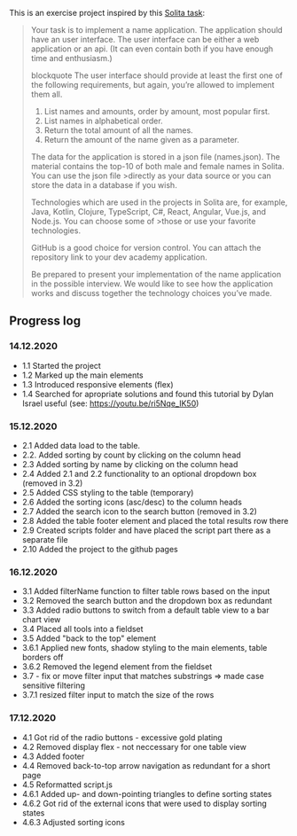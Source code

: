 This is an exercise project inspired by this [Solita task](https://github.com/solita/dev-academy-2021):


> Your task is to implement a name application. The application should have an user interface. The user interface can be either a web application or an api. (It can even contain both if you have enough time and enthusiasm.)
>
> blockquote The user interface should provide at least the first one of the following requirements, but again, you’re allowed to implement them all.
>
>1. List names and amounts, order by amount, most popular first.
>2. List names in alphabetical order.
>3. Return the total amount of all the names.
>4. Return the amount of the name given as a parameter.
>
>The data for the application is stored in a json file (names.json). The material contains the top-10 of both male and female names in Solita. You can use the json file >directly as your data source or you can store the data in a database if you wish.
>
>Technologies which are used in the projects in Solita are, for example, Java, Kotlin, Clojure, TypeScript, C#, React, Angular, Vue.js, and Node.js. You can choose some of >those or use your favorite technologies.
>
>GitHub is a good choice for version control. You can attach the repository link to your dev academy application.
>
>Be prepared to present your implementation of the name application in the possible interview. We would like to see how the application works and discuss together the technology choices you’ve made.


## Progress log

### 14.12.2020

- 1.1 Started the project
- 1.2 Marked up the main elements
- 1.3 Introduced responsive elements (flex)
- 1.4 Searched for apropriate solutions and found this tutorial by Dylan Israel useful (see: https://youtu.be/ri5Nqe_IK50)

### 15.12.2020

- 2.1 Added data load to the table.
- 2.2. Added sorting by count by clicking on the column head
- 2.3 Added sorting by name by clicking on the column head
- 2.4 Added 2.1 and 2.2 functionality to an optional dropdown box (removed in 3.2)
- 2.5 Added CSS styling to the table (temporary)
- 2.6 Added the sorting icons (asc/desc) to the column heads
- 2.7 Added the search icon to the search button (removed in 3.2)
- 2.8 Added the table footer element and placed the total results row there
- 2.9 Created scripts folder and have placed the script part there as a separate file
- 2.10 Added the project to the github pages

### 16.12.2020
- 3.1 Added filterName function to filter table rows based on the input
- 3.2 Removed the search button and the dropdown box as redundant
- 3.3 Added radio buttons to switch from a default table view to a bar chart view
- 3.4 Placed all tools into a fieldset
- 3.5 Added "back to the top" element
- 3.6.1 Applied new fonts, shadow styling to the main elements, table borders off
- 3.6.2 Removed the legend element from the fieldset
- 3.7 - fix or move filter input that matches substrings => made case sensitive filtering
- 3.7.1 resized filter input to match the size of the rows

### 17.12.2020
- 4.1 Got rid of the radio buttons - excessive gold plating
- 4.2 Removed display flex - not neccessary for one table view
- 4.3 Added footer
- 4.4 Removed back-to-top arrow navigation as redundant for a short page
- 4.5 Reformatted script.js
- 4.6.1 Added up- and down-pointing triangles to define sorting states
- 4.6.2 Got rid of the external icons that were used to display sorting states
- 4.6.3 Adjusted sorting icons
